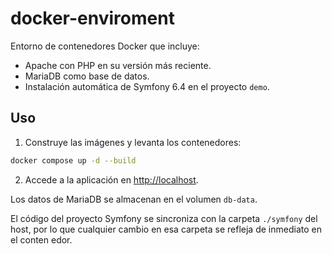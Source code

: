 # docker-enviroment

Entorno de contenedores Docker que incluye:

- Apache con PHP en su versión más reciente.
- MariaDB como base de datos.
- Instalación automática de Symfony 6.4 en el proyecto `demo`.


## Uso

1. Construye las imágenes y levanta los contenedores:

```bash
docker compose up -d --build
```

2. Accede a la aplicación en [http://localhost](http://localhost).

Los datos de MariaDB se almacenan en el volumen `db-data`.

El código del proyecto Symfony se sincroniza con la carpeta `./symfony` del host,
por lo que cualquier cambio en esa carpeta se refleja de inmediato en el conten
edor.



